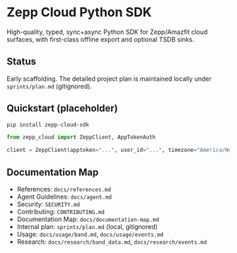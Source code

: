 # Zepp Cloud Python SDK

High-quality, typed, sync+async Python SDK for Zepp/Amazfit cloud surfaces, with first-class offline export and optional TSDB sinks.

## Status

Early scaffolding. The detailed project plan is maintained locally under `sprints/plan.md` (gitignored).

## Quickstart (placeholder)

```bash
pip install zepp-cloud-sdk
```

```python
from zepp_cloud import ZeppClient, AppTokenAuth

client = ZeppClient(apptoken="...", user_id="...", timezone="America/New_York")
```

## Documentation Map

- References: `docs/references.md`
- Agent Guidelines: `docs/agent.md`
- Security: `SECURITY.md`
- Contributing: `CONTRIBUTING.md`
- Documentation Map: `docs/documentation-map.md`
- Internal plan: `sprints/plan.md` (local, gitignored)
 - Usage: `docs/usage/band.md`, `docs/usage/events.md`
 - Research: `docs/research/band_data.md`, `docs/research/events.md`
